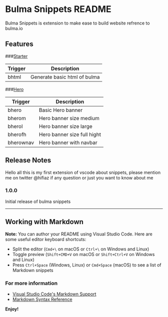# Bulma Snippets README

Bulma Snippets is extension to make ease to build website refrence to bulma.io

## Features

###[Starter](https://bulma.io/documentation/overview/start/)

Trigger | Description
--- | ---
bhtml | Generate basic html of bulma

###[Hero](https://bulma.io/documentation/layout/hero/)

Trigger | Description
--- | ---
bhero | Basic Hero banner
bherom | Hero banner size medium
bherol | Hero banner size large
bherofh | Hero banner size full hight
bherownav | Hero banner with navbar

## Release Notes

Hello all this is my first extension of vscode about snippets, please mention me on twitter @hifiaz if any question or just you want to know about me

### 1.0.0

Initial release of bulma snippets


-----------------------------------------------------------------------------------------------------------

## Working with Markdown

**Note:** You can author your README using Visual Studio Code.  Here are some useful editor keyboard shortcuts:

* Split the editor (`Cmd+\` on macOS or `Ctrl+\` on Windows and Linux)
* Toggle preview (`Shift+CMD+V` on macOS or `Shift+Ctrl+V` on Windows and Linux)
* Press `Ctrl+Space` (Windows, Linux) or `Cmd+Space` (macOS) to see a list of Markdown snippets

### For more information

* [Visual Studio Code's Markdown Support](http://code.visualstudio.com/docs/languages/markdown)
* [Markdown Syntax Reference](https://help.github.com/articles/markdown-basics/)

**Enjoy!**
